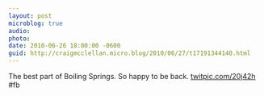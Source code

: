 ```yaml
---
layout: post
microblog: true
audio: 
photo: 
date: 2010-06-26 18:00:00 -0600
guid: http://craigmcclellan.micro.blog/2010/06/27/t17191344140.html
---
```

The best part of Boiling Springs. So happy to be back.   [twitpic.com/20j42h](http://twitpic.com/20j42h) #fb
